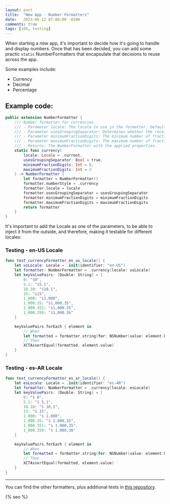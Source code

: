 ```yaml
---
layout: post
title:  "New App - Number Formatters"
date:   2023-06-12 07:00:00 -0300
comments: true
tags: [iOS, testing]
---
```


When starting a new app, it's important to decide how it's going to handle and display numbers. Once that has been decided, you can add some practic `static` NumberFormatters that encapsulate that decisions to reuse across the app.

Some examples include:
* Currency
* Decimal
* Percentage

## Example code:

```swift
public extension NumberFormatter {
    /// Number formatter for currencies.
    /// - Parameter locale: The locale to use in the formatter. Default: `.current`.
    /// - Parameter usesGroupingSeparator: Determines whether the receiver displays the group separator.
    /// - Parameter minimumFractionDigits: The minimum number of fraction digits to be displayed by the number formatter. Default is `0`.
    /// - Parameter maximumFractionDigits: The maximum number of fraction digits to be displayed by the number formatter. Default is `2`.
    /// - Returns: The NumberFormatter with the applied properties.
    static func currency(
        locale: Locale = .current,
        usesGroupingSeparator: Bool = true,
        minimumFractionDigits: Int = 0,
        maximumFractionDigits: Int = 2
    ) -> NumberFormatter {
        let formatter = NumberFormatter()
        formatter.numberStyle = .currency
        formatter.locale = locale
        formatter.usesGroupingSeparator = usesGroupingSeparator
        formatter.minimumFractionDigits = minimumFractionDigits
        formatter.maximumFractionDigits = maximumFractionDigits
        return formatter
    }
}
```

It's important to add the Locale as one of the parameters, to be able to inject it from the outside, and therefore, making it testable for different locales:

### Testing - en-US Locale

```swift
func test_currencyFormatter_en_us_locale() {
    let usLocale: Locale = .init(identifier: "en-US")
    let formatter: NumberFormatter = .currency(locale: usLocale)
    let keyValuePairs: [Double: String] = [
        0: "$0",
        5.1: "$5.1",
        10.10: "$10.1",
        15: "$15",
        1_000: "$1,000",
        1_000.35: "$1,000.35",
        1_000.351: "$1,000.35",
        1_000.359: "$1,000.36"
    ]

    keyValuePairs.forEach { element in
        // When
        let formatted = formatter.string(for: NSNumber(value: element.key))
        // Then
        XCTAssertEqual(formatted, element.value)
    }
}
```

### Testing - es-AR Locale

```swift
func test_currencyFormatter_es_ar_locale() {
    let esLocale: Locale = .init(identifier: "es-AR")
    let formatter: NumberFormatter = .currency(locale: esLocale)
    let keyValuePairs: [Double: String] = [
        0: "$ 0",
        5.1: "$ 5,1",
        10.10: "$ 10,1",
        15: "$ 15",
        1_000: "$ 1.000",
        1_000.35: "$ 1.000,35",
        1_000.351: "$ 1.000,35",
        1_000.359: "$ 1.000,36"
    ]

    keyValuePairs.forEach { element in
        // When
        let formatted = formatter.string(for: NSNumber(value: element.key))
        // Then
        XCTAssertEqual(formatted, element.value)
    }
}
```

---

You can find the other formatters, plus additional tests in [this repository](https://github.com/mdb1/Utilities).

<!-- Do not remove - SEO meta tags -->
{% seo %}